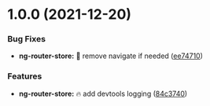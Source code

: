 # 1.0.0 (2021-12-20)


### Bug Fixes

* **ng-router-store:** 🐞 remove navigate if needed ([ee74710](https://github.com/ngneat/elf-ng-router-store/commit/ee74710df4f87a5eaee7ba66669715a047acd55b))


### Features

* **ng-router-store:** 🔥 add devtools logging ([84c3740](https://github.com/ngneat/elf-ng-router-store/commit/84c3740780b5ea732c07a40e3fc086614d954536))
